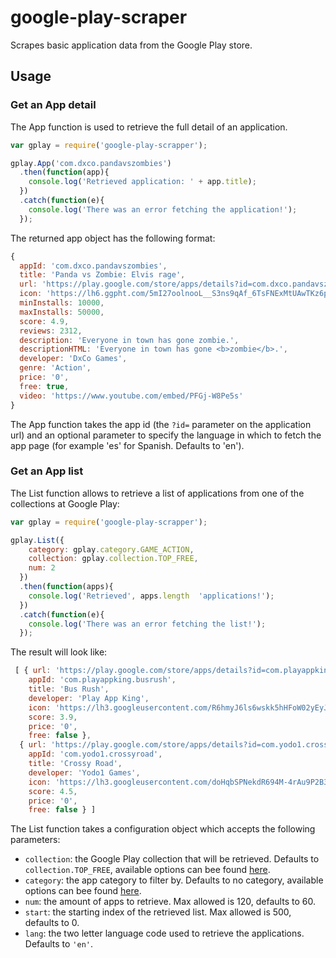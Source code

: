 # google-play-scraper
Scrapes basic application data from the Google Play store.

## Usage
### Get an App detail

The App function is used to retrieve the full detail of an application. 

```javascript
var gplay = require('google-play-scrapper');

gplay.App('com.dxco.pandavszombies')
  .then(function(app){
    console.log('Retrieved application: ' + app.title);
  })
  .catch(function(e){
    console.log('There was an error fetching the application!');
  });
```
The returned app object has the following format:

```javascript
{
  appId: 'com.dxco.pandavszombies',
  title: 'Panda vs Zombie: Elvis rage',
  url: 'https://play.google.com/store/apps/details?id=com.dxco.pandavszombies&hl=en',
  icon: 'https://lh6.ggpht.com/5mI27oolnooL__S3ns9qAf_6TsFNExMtUAwTKz6prWCxEmVkmZZZwe3lI-ZLbMawEJh3=w300',
  minInstalls: 10000,
  maxInstalls: 50000,
  score: 4.9,
  reviews: 2312,
  description: 'Everyone in town has gone zombie.',
  descriptionHTML: 'Everyone in town has gone <b>zombie</b>.',
  developer: 'DxCo Games',
  genre: 'Action',
  price: '0',
  free: true,
  video: 'https://www.youtube.com/embed/PFGj-W8Pe5s'
}
```

The App function takes the app id (the `?id=` parameter on the application url) and an optional parameter to specify the language in which to fetch the app page (for example 'es' for Spanish. Defaults to 'en'). 

### Get an App list
The List function allows to retrieve a list of applications from one of the collections at Google Play:

```javascript
var gplay = require('google-play-scrapper');

gplay.List({
    category: gplay.category.GAME_ACTION,
    collection: gplay.collection.TOP_FREE,
    num: 2
  })
  .then(function(apps){
    console.log('Retrieved', apps.length  'applications!');
  })
  .catch(function(e){
    console.log('There was an error fetching the list!');
  });
```
The result will look like:

```javascript
 [ { url: 'https://play.google.com/store/apps/details?id=com.playappking.busrush',
    appId: 'com.playappking.busrush',
    title: 'Bus Rush',
    developer: 'Play App King',
    icon: 'https://lh3.googleusercontent.com/R6hmyJ6ls6wskk5hHFoW02yEyJpSG36il4JBkVf-Aojb1q4ZJ9nrGsx6lwsRtnTqfA=w340',
    score: 3.9,
    price: '0',
    free: false },
  { url: 'https://play.google.com/store/apps/details?id=com.yodo1.crossyroad',
    appId: 'com.yodo1.crossyroad',
    title: 'Crossy Road',
    developer: 'Yodo1 Games',
    icon: 'https://lh3.googleusercontent.com/doHqbSPNekdR694M-4rAu9P2B3V6ivff76fqItheZGJiN4NBw6TrxhIxCEpqgO3jKVg=w340',
    score: 4.5,
    price: '0',
    free: false } ]
```

The List function takes a configuration object which accepts the following parameters:
* `collection`: the Google Play collection that will be retrieved. Defaults to `collection.TOP_FREE`, available options can bee found [here](https://github.com/facundoolano/google-play-scraper/blob/dev/lib/constants.js#L49).
* `category`: the app category to filter by. Defaults to no category, available options can bee found [here](https://github.com/facundoolano/google-play-scraper/blob/dev/lib/constants.js#L2).
* `num`: the amount of apps to retrieve. Max allowed is 120, defaults to 60.
* `start`: the starting index of the retrieved list. Max allowed is 500, defaults to 0.
* `lang`: the two letter language code used to retrieve the applications. Defaults to `'en'`.

